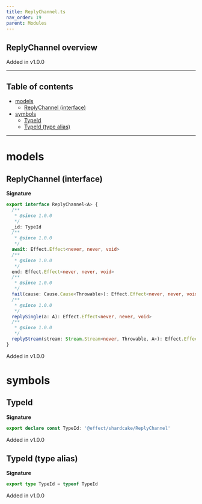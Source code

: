 ```yaml
---
title: ReplyChannel.ts
nav_order: 19
parent: Modules
---
```


## ReplyChannel overview

Added in v1.0.0

---

<h2 class="text-delta">Table of contents</h2>

- [models](#models)
  - [ReplyChannel (interface)](#replychannel-interface)
- [symbols](#symbols)
  - [TypeId](#typeid)
  - [TypeId (type alias)](#typeid-type-alias)

---

# models

## ReplyChannel (interface)

**Signature**

```ts
export interface ReplyChannel<A> {
  /**
   * @since 1.0.0
   */
  _id: TypeId
  /**
   * @since 1.0.0
   */
  await: Effect.Effect<never, never, void>
  /**
   * @since 1.0.0
   */
  end: Effect.Effect<never, never, void>
  /**
   * @since 1.0.0
   */
  fail(cause: Cause.Cause<Throwable>): Effect.Effect<never, never, void>
  /**
   * @since 1.0.0
   */
  replySingle(a: A): Effect.Effect<never, never, void>
  /**
   * @since 1.0.0
   */
  replyStream(stream: Stream.Stream<never, Throwable, A>): Effect.Effect<never, never, void>
}
```

Added in v1.0.0

# symbols

## TypeId

**Signature**

```ts
export declare const TypeId: '@effect/shardcake/ReplyChannel'
```

Added in v1.0.0

## TypeId (type alias)

**Signature**

```ts
export type TypeId = typeof TypeId
```

Added in v1.0.0
